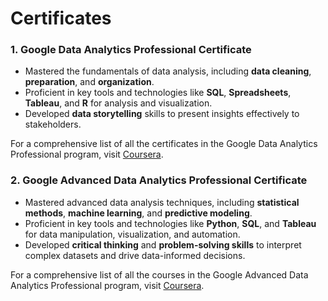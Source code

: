 # **Certificates**

### 1. Google Data Analytics Professional Certificate

- Mastered the fundamentals of data analysis, including **data cleaning**, **preparation**, and **organization**.
- Proficient in key tools and technologies like **SQL**, **Spreadsheets**, **Tableau**, and **R** for analysis and visualization.
- Developed **data storytelling** skills to present insights effectively to stakeholders.

For a comprehensive list of all the certificates in the Google Data Analytics Professional program, visit [Coursera](https://www.coursera.org/professional-certificates/google-data-analytics).

### 2. Google Advanced Data Analytics Professional Certificate

- Mastered advanced data analysis techniques, including **statistical methods**, **machine learning**, and **predictive modeling**.
- Proficient in key tools and technologies like **Python**, **SQL**, and **Tableau** for data manipulation, visualization, and automation.
- Developed **critical thinking** and **problem-solving skills** to interpret complex datasets and drive data-informed decisions.

For a comprehensive list of all the courses in the Google Advanced Data Analytics Professional program, visit [Coursera](https://www.coursera.org/professional-certificates/google-advanced-data-analytics).
